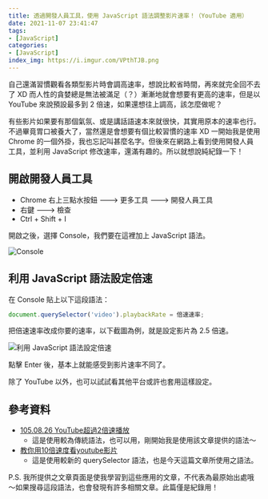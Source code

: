 ```yaml
---
title: 透過開發人員工具，使用 JavaScript 語法調整影片速率！（YouTube 適用）
date: 2021-11-07 23:41:47
tags:
- [JavaScript]
categories:
- [JavaScript]
index_img: https://i.imgur.com/VPthTJB.png
---
```


自己還滿習慣觀看各類型影片時會調高速率，想說比較省時間，再來就完全回不去了 XD 而人性的貪婪總是無法被滿足（？）漸漸地就會想要有更高的速率，但是以 YouTube 來說預設最多到 2 倍速，如果還想往上調高，該怎麼做呢？

<!-- more -->

有些影片如果要有那個氣氛、或是講話語速本來就很快，其實用原本的速率也行。不過畢竟胃口被養大了，當然還是會想要有個比較習慣的速率 XD 一開始我是使用 Chrome 的一個外掛，我也忘記叫甚麼名字。但後來在網路上看到使用開發人員工具，並利用 JavaScript 修改速率，還滿有趣的。所以就想說純紀錄一下！

## 開啟開發人員工具

* Chrome 右上三點水按鈕 ---> 更多工具 ---> 開發人員工具
* 右鍵 ---> 檢查
* Ctrl + Shift + I

開啟之後，選擇 Console，我們要在這裡加上 JavaScript 語法。

![Console](https://i.imgur.com/VPthTJB.png)

## 利用 JavaScript 語法設定倍速

在 Console 貼上以下這段語法：

``` JavaScript
document.querySelector('video').playbackRate = 倍速速率;
```

把倍速速率改成你要的速率，以下截圖為例，就是設定影片為 2.5 倍速。

![利用 JavaScript 語法設定倍速](https://i.imgur.com/GjCkQCY.png)

點擊 Enter 後，基本上就能感受到影片速率不同了。

除了 YouTube 以外，也可以試試看其他平台或許也套用這樣設定。

## 參考資料

* [105.08.26 YouTube超過2倍速播放](https://aben20807.blogspot.com/2016/08/1050826-youtube2.html)
    * 這是使用較為傳統語法，也可以用，剛開始我是使用該文章提供的語法～
* [教你用10倍速度看youtube影片](https://aishuafei.com/youtube-play-speed/)
    * 這是使用較新的 querySelector 語法，也是今天這篇文章所使用之語法。

P.S. 我所提供之文章頁面是使我學習到這些應用的文章，不代表為最原始出處哦～如果搜尋這段語法，也會發現有許多相關文章。此篇僅是紀錄用！